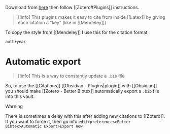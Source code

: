 Download from [here](https://github.com/retorquere/zotero-better-bibtex/releases/tag/v6.7.52) then follow [[Zotero#Plugins]] instructions.

> [!info] 
> This plugins makes it easy to cite from inside [[Latex]] by giving each citation a "key" (like in [[Mendeley]])

To copy the style from [[Mendeley]] I use this for the citation format: 
```
auth+year
```

# Automatic export

> [!info] 
> This is a way to constantly update a `.bib` file

So, to use the [[Citations]] [[Obsidian - Plugins|plugin]] with [[Obsidian]] you should make [[Zotero - Better Bibtex]] automatically export a `.bib` file into this vault. 

> [!warning] 
> There is sometimes a delay with this after adding new citations to [[Zotero]]. If you want to force it, then go into `edit>preferences>Better Bibtex>Automatic Export>Export now`


